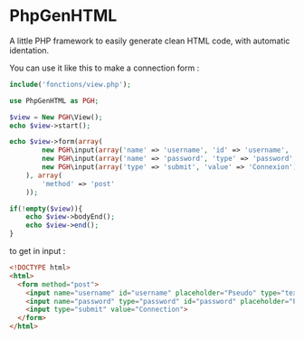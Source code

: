 # PhpGenHTML
A little PHP framework to easily generate clean HTML code, with automatic identation.

You can use it like this to make a connection form :

```php
include('fonctions/view.php');

use PhpGenHTML as PGH;

$view = New PGH\View();
echo $view->start();

echo $view->form(array(
		new PGH\input(array('name' => 'username', 'id' => 'username', 'placeholder' => 'Pseudo')),
		new PGH\input(array('name' => 'password', 'type' => 'password', 'id' => 'password', 'placeholder' => 'Mot de passe')),
		new PGH\input(array('type' => 'submit', 'value' => 'Connexion'))
	), array(
		'method' => 'post'
	));

if(!empty($view)){
	echo $view->bodyEnd();
	echo $view->end();
}
```
  
to get in input :

```html
<!DOCTYPE html>
<html>
  <form method="post">
    <input name="username" id="username" placeholder="Pseudo" type="text">
    <input name="password" type="password" id="password" placeholder="Password">
    <input type="submit" value="Connection">
  </form>
</html>
```
